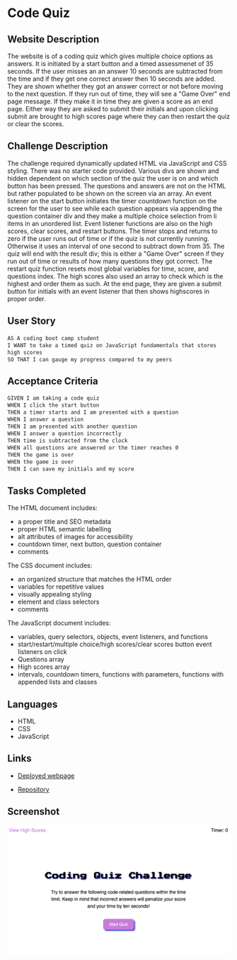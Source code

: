# Code Quiz

## Website Description
The website is of a coding quiz which gives multiple choice options as answers. It is initiated by a start button and a timed assessmenet of 35 seconds. If the user misses an an answer 10 seconds are subtracted from the time and if they get one correct answer then 10 seconds are added. They are shown whether they got an answer correct or not before moving to the next question. If they run out of time, they will see a "Game Over" end page message. If they make it in time they are given a score as an end page. Either way they are asked to submit their initials and upon clicking submit are brought to high scores page where they can then restart the quiz or clear the scores.

## Challenge Description
The challenge required dynamically updated HTML via JavaScript and CSS styling. There was no starter code provided. Various divs are shown and hidden dependent on which section of the quiz the user is on and which button has been pressed. The questions and answers are not on the HTML but rather populated to be shown on the screen via an array. An event listener on the start button initiates the timer countdown function on the screen for the user to see while each question appears via appending the question container div and they make a multiple choice selection from li items in an unordered list. Event listener functions are also on the high scores, clear scores, and restart buttons. The timer stops and returns to zero if the user runs out of time or if the quiz is not currently running. Otherwise it uses an interval of one second to subtract down from 35.  The quiz will end with the result div; this is either a "Game Over" screen if they run out of time or results of how many questions they got correct. The restart quiz function resets most global variables for time, score, and questions index. The high scores also used an array to check which is the highest and order them as such. At the end page, they are given a submit button for initials with an event listener that then shows highscores in proper order.

## User Story

```
AS A coding boot camp student
I WANT to take a timed quiz on JavaScript fundamentals that stores high scores
SO THAT I can gauge my progress compared to my peers
```

## Acceptance Criteria

```
GIVEN I am taking a code quiz
WHEN I click the start button
THEN a timer starts and I am presented with a question
WHEN I answer a question
THEN I am presented with another question
WHEN I answer a question incorrectly
THEN time is subtracted from the clock
WHEN all questions are answered or the timer reaches 0
THEN the game is over
WHEN the game is over
THEN I can save my initials and my score
```

## Tasks Completed
The HTML document includes:
* a proper title and SEO metadata
* proper HTML semantic labelling
* alt attributes of images for accessibility
* countdown timer, next button, question container
* comments

The CSS document includes:
* an organized structure that matches the HTML order
* variables for repetitive values
* visually appealing styling
* element and class selectors
* comments

The JavaScript document includes:
* variables, query selectors, objects, event listeners, and functions
* start/restart/multiple choice/high scores/clear scores button event listeners on click
* Questions array 
* High scores array
* intervals, countdown timers, functions with parameters, functions with appended lists and classes

## Languages
- HTML
- CSS
- JavaScript

## Links
* [Deployed webpage](https://villette0.github.io/M4C-Code_Quiz/)

* [Repository](https://github.com/villette0/M4C-Code_Quiz)

## Screenshot
![image](./assets/images/readme-screenshot.png)

